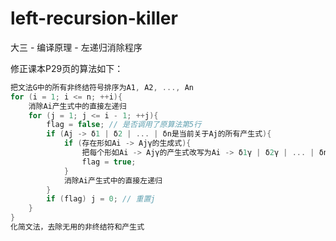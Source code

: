 # left-recursion-killer

大三 - 编译原理 - 左递归消除程序

修正课本P29页的算法如下：

```c++
把文法G中的所有非终结符号排序为A1, A2, ..., An
for (i = 1; i <= n; ++i){
	消除Ai产生式中的直接左递归
	for (j = 1; j <= i - 1; ++j){
		flag = false; // 是否调用了原算法第5行
		if (Aj -> δ1 | δ2 | ... | δn是当前关于Aj的所有产生式){
			if (存在形如Ai -> Ajγ的生成式){
				把每个形如Ai -> Ajγ的产生式改写为Ai -> δ1γ | δ2γ | ... | δnγ
				flag = true;
			}
			消除Ai产生式中的直接左递归
		}
		if (flag) j = 0; // 重置j
	}
}
化简文法，去除无用的非终结符和产生式
```